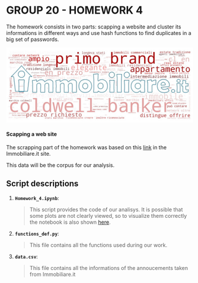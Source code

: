 # GROUP 20 - HOMEWORK 4

The homework consists in two parts: scapping a website and cluster its informations in different ways and use hash functions to find duplicates in a big set of passwords. 

![](immobiliare.jpg)

#### Scapping a web site

The scrapping part of the homework was based on this [link](https://www.immobiliare.it/vendita-case/roma/?criterio=rilevanza&pag=1) in the Immobiliare.it site.

This data will be the corpus for our analysis.

## Script descriptions

1. __`Homework_4.ipynb`__: 
	> This script provides the code of our analisys. It is possible that some plots are not clearly viewed, so to visualize them correctly the notebook is also shown [here](https://nbviewer.jupyter.org/github/aleflabo/ADM-HW_10/blob/master/Homework_3.ipynb).
2. __`functions_def.py`__: 
	> This file contains all the functions used during our work. 
3. __`data.csv`__: 
	> This file contains all the informations of the annoucements taken from Immobiliare.it
    
    
  
